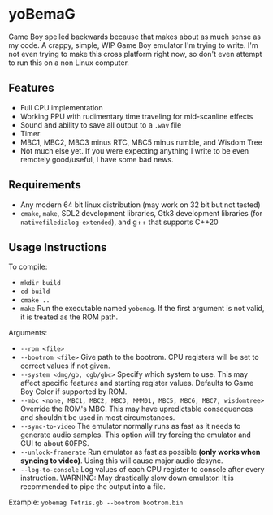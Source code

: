 # yoBemaG
Game Boy spelled backwards because that makes about as much sense as my code. A crappy, simple, WIP Game Boy emulator I'm trying to write. I'm not even trying to make this cross platform right now, so don't even attempt to run this on a non Linux computer.

## Features
* Full CPU implementation
* Working PPU with rudimentary time traveling for mid-scanline effects
* Sound and ability to save all output to a `.wav` file
* Timer
* MBC1, MBC2, MBC3 minus RTC, MBC5 minus rumble, and Wisdom Tree
* Not much else yet. If you were expecting anything I write to be even remotely good/useful, I have some bad news.

## Requirements
* Any modern 64 bit linux distribution (may work on 32 bit but not tested)
* `cmake`, `make`, SDL2 development libraries, Gtk3 development libraries (for `nativefiledialog-extended`), and g++ that supports C++20

## Usage Instructions
To compile:
* `mkdir build`
* `cd build`
* `cmake ..`
* `make`
Run the executable named `yobemag`. If the first argument is not valid, it is treated as the ROM path.

Arguments:
* `--rom <file>`
* `--bootrom <file>` Give path to the bootrom. CPU registers will be set to correct values if not given.
* `--system <dmg/gb, cgb/gbc>` Specify which system to use. This may affect specific features and starting register values. Defaults to Game Boy Color if supported by ROM.
* `--mbc <none, MBC1, MBC2, MBC3, MMM01, MBC5, MBC6, MBC7, wisdomtree>` Override the ROM's MBC. This may have upredictable consequences and shouldn't be used in most circumstances.
* `--sync-to-video` The emulator normally runs as fast as it needs to generate audio samples. This option will try forcing the emulator and GUI to about 60FPS.
* `--unlock-framerate` Run emulator as fast as possible **(only works when syncing to video)**. Using this will cause major audio desync.
* `--log-to-console` Log values of each CPU register to console after every instruction. WARNING: May drastically slow down emulator. It is recommended to pipe the output into a file.

Example: `yobemag Tetris.gb --bootrom bootrom.bin`